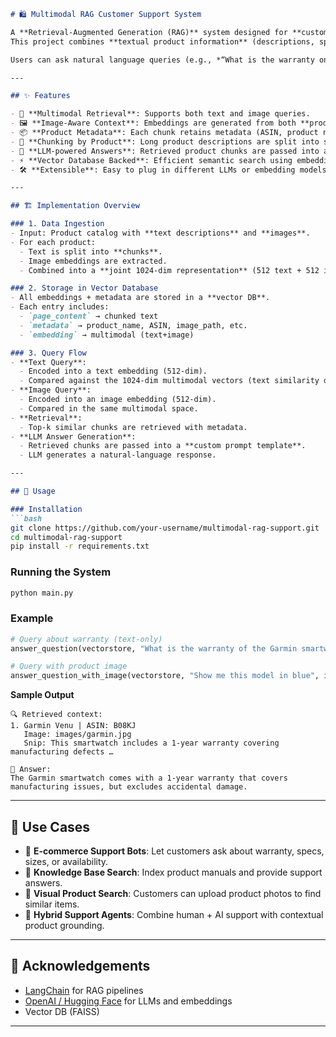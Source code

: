 
````markdown
# 🛍️ Multimodal RAG Customer Support System

A **Retrieval-Augmented Generation (RAG)** system designed for **customer support** on product catalogs.  
This project combines **textual product information** (descriptions, specifications, warranty details, FAQs) with **visual features** from product images to enable **multimodal question answering**.

Users can ask natural language queries (e.g., *“What is the warranty on the Garmin smartwatch?”* or *“Show me the red sneakers”*), and the system retrieves the most relevant product chunks (text + image embeddings) and generates accurate answers using an LLM.

---

## ✨ Features

- 🔎 **Multimodal Retrieval**: Supports both text and image queries.  
- 🖼 **Image-Aware Context**: Embeddings are generated from both **product descriptions** and **product images** (1024-dim joint vector).  
- 📦 **Product Metadata**: Each chunk retains metadata (ASIN, product name, image path, etc.).  
- 🧩 **Chunking by Product**: Long product descriptions are split into smaller, searchable chunks. Each new product starts a fresh chunking pipeline.  
- 🤖 **LLM-powered Answers**: Retrieved product chunks are passed into an LLM prompt for natural, fluent responses.  
- ⚡ **Vector Database Backed**: Efficient semantic search using embeddings.  
- 🛠 **Extensible**: Easy to plug in different LLMs or embedding models.  

---

## 🏗️ Implementation Overview

### 1. Data Ingestion
- Input: Product catalog with **text descriptions** and **images**.  
- For each product:
  - Text is split into **chunks**.  
  - Image embeddings are extracted.  
  - Combined into a **joint 1024-dim representation** (512 text + 512 image).  

### 2. Storage in Vector Database
- All embeddings + metadata are stored in a **vector DB**.  
- Each entry includes:
  - `page_content` → chunked text  
  - `metadata` → product_name, ASIN, image_path, etc.  
  - `embedding` → multimodal (text+image)  

### 3. Query Flow
- **Text Query**:
  - Encoded into a text embedding (512-dim).  
  - Compared against the 1024-dim multimodal vectors (text similarity dominates where image is absent).  
- **Image Query**:
  - Encoded into an image embedding (512-dim).  
  - Compared in the same multimodal space.  
- **Retrieval**:
  - Top-k similar chunks are retrieved with metadata.  
- **LLM Answer Generation**:
  - Retrieved chunks are passed into a **custom prompt template**.  
  - LLM generates a natural-language response.  

---

## 🚀 Usage

### Installation
```bash
git clone https://github.com/your-username/multimodal-rag-support.git
cd multimodal-rag-support
pip install -r requirements.txt
````

### Running the System

```bash
python main.py
```

### Example

```python
# Query about warranty (text-only)
answer_question(vectorstore, "What is the warranty of the Garmin smartwatch?")

# Query with product image
answer_question_with_image(vectorstore, "Show me this model in blue", image_path="sneaker.jpg")
```

**Sample Output**

```
🔍 Retrieved context:
1. Garmin Venu | ASIN: B08KJ
   Image: images/garmin.jpg
   Snip: This smartwatch includes a 1-year warranty covering manufacturing defects …

🤖 Answer:
The Garmin smartwatch comes with a 1-year warranty that covers manufacturing issues, but excludes accidental damage.
```

---

## 📌 Use Cases

* 🛒 **E-commerce Support Bots**: Let customers ask about warranty, specs, sizes, or availability.
* 📖 **Knowledge Base Search**: Index product manuals and provide support answers.
* 🎯 **Visual Product Search**: Customers can upload product photos to find similar items.
* 🤝 **Hybrid Support Agents**: Combine human + AI support with contextual product grounding.

---



## 🙌 Acknowledgements

* [LangChain](https://www.langchain.com/) for RAG pipelines
* [OpenAI / Hugging Face](https://huggingface.co/) for LLMs and embeddings
* Vector DB (FAISS)

---

